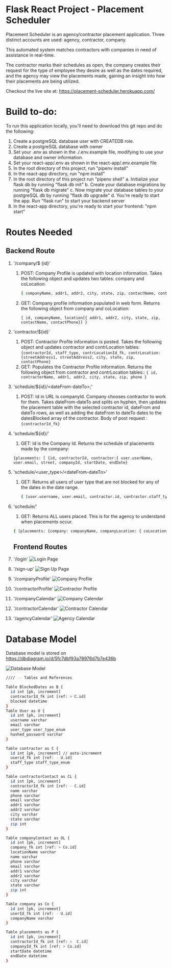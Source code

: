 # Flask React Project - Placement Scheduler

Placement Scheduler is an agency/contractor placement application.  Three distinct accounts are used:  agency, contractor, company.

This automated system matches contractors with companies in need of assistance in real-time.

The contractor marks their schedules as open, the company creates their request for the type of employee they desire as well as the dates required, and the agency may view the placements made, gaining an insight into how their placements are being utilized.

Checkout the live site at:  https://placement-scheduler.herokuapp.com/

# Build to-do:

To run this application locally, you'll need to download this git repo and do the following:

1.  Create a postgreSQL database user with CREATEDB role.
2.  Create a postgreSQL database with owner <yourPostgreSQL db user>
3.  Set your .env as shown in the ./.env.example file, modifying to use your database and owner information.
4.  Set your react-app/.env as shown in the react-app/.env.example file
5.  In the root directory of this project, run "pipenv install"
6.  In the react-app directory, run "npm install"
7.  In the root directory of this project run "pipenv shell"
    a.  Initialize your flask db by running "flask db init"
    b.  Create your database migrations by running "flask db migrate"
    c.  Now migrate your database tables to your postgreSQL db by running "flask db upgrade"
    d.  You're ready to start the app.  Run "flask run" to start your backend server
8.  In the react-app directory, you're ready to start your frontend:  "npm start"


# Routes Needed

## Backend Route

1. '/company/$ {id}'

   1. POST:  Company Profile is updated with location information.
      Takes the following object and updates two tables:  company and coLocation:

      ```bash
      { companyName, addr1, addr2, city, state, zip, contactName, contactPhone }
      ```
   2. GET:  Company profile information populated in web form.
      Returns the following object from company and coLocation:

      ```
      { id, companyName, location[{ addr1, addr2, city, state, zip, contactName, contactPhone}] }
      ```
2. 'contractor/${id}'

   1. POST: Contractor Profile information is posted.
      Takes the following object and updates contractor and contrLocation tables:
      ```{contractorId, staff_type, contrLocationId_fk, contrLocation: {streetAddress1, streetAddress2, city, state, zip, contactPhone}```
   2. GET:  Populates the Contractor Profile information.
      Returns the following object from contractor and contrLocation tables::
      ```{ id, contractorName, addr1, addr2, city, state, zip, phone }```
3. 'schedule/${id}/\<dateFrom-dateTo\>;'

   1. POST:  Id in URL is companyId.  Company chooses contractor to work for them.
      Takes dateFrom-dateTo and splits on hyphen, then updates the placement table with the selected contractor id, dateFrom and dateTo rows, as well as adding the dateFrom to dateTo dates to the datesBlocked array of the contractor.
      Body of post request :
      ```{contractorId_fk}```
4. 'schedule/${id}/'

   1. GET:  Id is the Company Id.  Returns the schedule of placements made by the company:

   ```{placements: [ {id, contractorId, contractor:{ user.userName, user.email, street, companyId, startDate, endDate}
   {placements: [ {id, contractorId, contractor:{ user.userName, user.email, street, companyId, startDate, endDate}
   ```
5. 'schedule/\<user_type\>/\<dateFrom-dateTo\>'

   1. GET:  Returns all users of user type that are not blocked for any of the dates in the date range.
      ```bash
      { [user.username, user.email, contractor.id, contractor.staff_type, contrLocation: { streetAddress1, streetAddress2, city, state, zip, contactPhone }, contractor.datesBlockedArr]
      ```
6. 'schedule/'
   1. GET:  Returns ALL users placed. This is for the agency to understand when placements occur.

   ```bash
   { [placements: {company: companyName, companyLocation: { coLocation.streetAddress1, coLocation.streetAddress2, coLocation.city, coLocation.state, coLocation.zip, coLocation.contactName, coLocation.contactEmail, coLocation.contactPhone} contractor: { contractor.id, contractor.staff_type contrLocation: { contrLocation.streetAddress1, contrLocation.streetAddress2, contrLocation.city, contrLocation.state, contrLocation.zip, contrLocation.contactPhone}} ]
   ```

   ## Frontend Routes
8. '/login'
   ![Login Page](./docs/images/Login.png)
9. '/sign-up'
   ![Sign Up Page](./docs/images/SignUp.png)
10. '/companyProfile'
    ![Company Profile](./docs/images/CompanyProfile.png)
11. '/contractorProfile'
    ![Contractor Profile](./docs/images/ContractorProfile.png)
12. '/companyCalendar'
    ![Company Calendar](./docs/images/CompanyCalendar.png)
13. '/contractorCalendar'
    ![Contractor Calendar](./docs/images/ContractorCalendar.png)
14. '/agencyCalendar'
    ![Agency Calendar](./docs/images/AgencyCalendar.png)

# Database Model

Database model is stored on https://dbdiagram.io/d/5fc7dbf93a78976d7b7e436b

![Database Model](./docs/images/DBModel.png)

```bash
//// -- Tables and References

Table BlockedDates as B {
  id int [pk, increment]
  contractorId_fk int [ref: > C.id]
  blocked datetime
}
Table User as U {
  id int [pk, increment]
  username varchar
  email varchar
  user_type user_type_enum
  hashed_password varchar
}

Table contractor as C {
  id int [pk, increment] // auto-increment
  userid_fk int [ref: - U.id]
  staff_type staff_type_enum
}

Table contractorContact as CL {
  id int [pk, increment]
  contractorId_fk int [ref: - C.id]
  name varchar
  phone varchar
  email varchar
  addr1 varchar
  addr2 varchar
  city varchar
  state varchar
  zip int
}

Table companyContact as OL {
  id int [pk, increment]
  company_fk int [ref: > Co.id]
  locationName varchar
  name varchar
  phone varchar
  email varchar
  addr1 varchar
  addr2 varchar
  city varchar
  state varchar
  zip int
}

Table company as Co {
  id int [pk, increment]
  userId_fk int [ref: - U.id]
  companyName varchar
}

Table placements as P {
  id int [pk, increment]
  contractorId_fk int [ref: >  C.id]
  companyId_fk int [ref: > Co.id]
  startDate datetime
  endDate datetime
}



```
